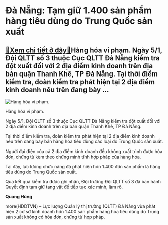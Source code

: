 Đà Nẵng: Tạm giữ 1.400 sản phẩm hàng tiêu dùng do Trung Quốc sản xuất
=====================================================================

[:gift:Xem chi tiết ở đây:gift:](https://hddtvn.com/da-nang-tam-giu-1-400-san-pham-hang-tieu-dung-do-trung-quoc-san-xuat/)Hàng hóa vi phạm. Ngày 5/1, Đội QLTT số 3 thuộc Cục QLTT Đà Nẵng kiểm tra đột xuất đối với 2 địa điểm kinh doanh trên địa bàn quận Thanh Khê, TP Đà Nẵng. Tại thời điểm kiểm tra, đoàn kiểm tra phát hiện tại 2 địa điểm kinh doanh nêu trên đang bày …
-------------------------------------------------------------------------------------------------------------------------------------------------------------------------------------------------------------------------------------------------------





![Hàng hóa vi phạm.](https://hddtvn.com/wp-content/uploads/2021/01/5835_4-947NTT.jpg "Hàng hóa vi phạm.")


Hàng hóa vi phạm.



Ngày 5/1, Đội QLTT số 3 thuộc Cục QLTT Đà Nẵng kiểm tra đột xuất đối với 2 địa điểm kinh doanh trên địa bàn quận Thanh Khê, TP Đà Nẵng.


Tại thời điểm kiểm tra, đoàn kiểm tra phát hiện tại 2 địa điểm kinh doanh nêu trên đang bày bán hàng hóa tiêu dùng các loại do Trung Quốc sản xuất.


Người đại điện của cả 2 địa điểm kinh doanh đều không xuất trình được hóa đơn, chứng từ kèm theo chứng minh tính hợp pháp của hàng hóa.


Tại đây, lực lượng chức năng đã phát hiện hơn 1.400 đơn sản phẩm là hàng tiêu dùng do Trung Quốc sản xuất.


Qua kết quả kiểm tra được ghi nhận, Đội trưởng Đội QLTT số 3 đã ban hành Quyết định tạm giữ tang vật để tiếp tục xác minh, làm rõ.




**Quang Hùng**



more(HDDTVN) – Lực lượng Quản lý thị trường (QLTT) Đà Nẵng vừa phát hiện 2 cơ sở kinh doanh hơn 1.400 sản phẩm hàng hóa tiêu dùng do Trung sản xuất không có hóa đơn, chứng từ hợp pháp.


